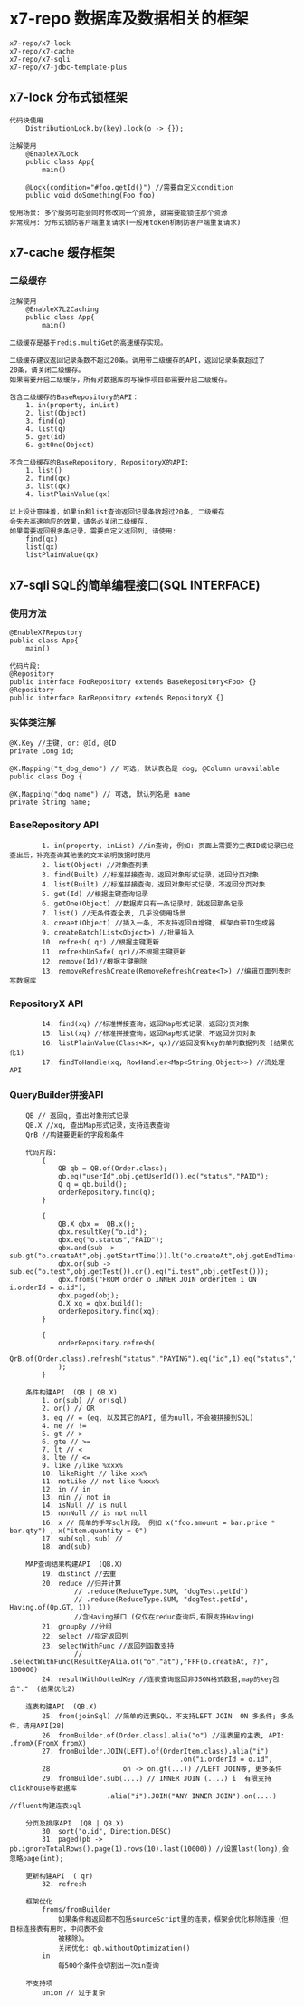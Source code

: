 # x7-repo 数据库及数据相关的框架

    x7-repo/x7-lock
    x7-repo/x7-cache
    x7-repo/x7-sqli
    x7-repo/x7-jdbc-template-plus
    
## x7-lock  分布式锁框架

    代码块使用
        DistributionLock.by(key).lock(o -> {});
        
    注解使用
        @EnableX7Lock
        public class App{
            main()
         
        @Lock(condition="#foo.getId()") //需要自定义condition
        public void doSomething(Foo foo)
    
    使用场景: 多个服务可能会同时修改同一个资源, 就需要能锁住那个资源
    非常规用: 分布式锁防客户端重复请求(一般用token机制防客户端重复请求)

## x7-cache 缓存框架
   
### 二级缓存 

    注解使用
        @EnableX7L2Caching
        public class App{
            main()

    二级缓存是基于redis.multiGet的高速缓存实现。

    二级缓存建议返回记录条数不超过20条。调用带二级缓存的API，返回记录条数超过了
    20条，请关闭二级缓存。
    如果需要开启二级缓存，所有对数据库的写操作项目都需要开启二级缓存。
    
    包含二级缓存的BaseRepository的API：
        1. in(property, inList)
        2. list(Object)
        3. find(q)
        4. list(q)
        5. get(id)
        6. getOne(Object)
        
    不含二级缓存的BaseRepository, RepositoryX的API:
        1. list()
        2. find(qx)
        3. list(qx)
        4. listPlainValue(qx)
        
    以上设计意味着，如果in和list查询返回记录条数超过20条, 二级缓存
    会失去高速响应的效果，请务必关闭二级缓存. 
    如果需要返回很多条记录，需要自定义返回列, 请使用:
        find(qx)
        list(qx)
        listPlainValue(qx)
        

         
##  x7-sqli SQL的简单编程接口(SQL INTERFACE)

###    使用方法
    @EnableX7Repostory  
    public class App{
        main()
    
    代码片段:
    @Repository
    public interface FooRepository extends BaseRepository<Foo> {}
    @Repository
    public interface BarRepository extends RepositoryX {}
    
###    实体类注解
    @X.Key //主键, or: @Id, @ID
    private Long id;
    
    @X.Mapping("t_dog_demo") // 可选, 默认表名是 dog; @Column unavailable
    public class Dog {
    
    @X.Mapping("dog_name") // 可选, 默认列名是 name
    private String name;
    
    
###    BaseRepository API
    
            1. in(property, inList) //in查询, 例如: 页面上需要的主表ID或记录已经查出后，补充查询其他表的文本说明数据时使用
            2. list(Object) //对象查列表
            3. find(Built) //标准拼接查询，返回对象形式记录，返回分页对象
            4. list(Built) //标准拼接查询，返回对象形式记录，不返回分页对象
            5. get(Id) //根据主键查询记录
            6. getOne(Object) //数据库只有一条记录时，就返回那条记录
            7. list() //无条件查全表, 几乎没使用场景
            8. creaet(Object) //插入一条, 不支持返回自增键, 框架自带ID生成器
            9. createBatch(List<Object>) //批量插入
            10. refresh( qr) //根据主键更新
            11. refreshUnSafe( qr)//不根据主键更新
            12. remove(Id)//根据主键删除
            13. removeRefreshCreate(RemoveRefreshCreate<T>) //编辑页面列表时写数据库
            
###     RepositoryX API
            14. find(xq) //标准拼接查询，返回Map形式记录，返回分页对象
            15. list(xq) //标准拼接查询，返回Map形式记录，不返回分页对象
            16. listPlainValue(Class<K>, qx)//返回没有key的单列数据列表 (结果优化1)
            17. findToHandle(xq, RowHandler<Map<String,Object>>) //流处理API
            
###     QueryBuilder拼接API
        QB // 返回q, 查出对象形式记录
        QB.X //xq, 查出Map形式记录，支持连表查询
        QrB //构建要更新的字段和条件
        
        代码片段:
            {
                QB qb = QB.of(Order.class); 
                qb.eq("userId",obj.getUserId()).eq("status","PAID");
                Q q = qb.build();
                orderRepository.find(q);
            }
        
            {
                QB.X qbx =  QB.x();
                qbx.resultKey("o.id");
                qbx.eq("o.status","PAID");
                qbx.and(sub -> sub.gt("o.createAt",obj.getStartTime()).lt("o.createAt",obj.getEndTime()));
                qbx.or(sub -> sub.eq("o.test",obj.getTest()).or().eq("i.test",obj.getTest()));
                qbx.froms("FROM order o INNER JOIN orderItem i ON i.orderId = o.id");
                qbx.paged(obj);
                Q.X xq = qbx.build();
                orderRepository.find(xq);
            }
            
            {
                orderRepository.refresh(
                    QrB.of(Order.class).refresh("status","PAYING").eq("id",1).eq("status","UN_PAID").build()
                );
            }
        
        条件构建API  (QB | QB.X)
            1. or(sub) // or(sql)
            2. or() // OR
            3. eq // = (eq, 以及其它的API, 值为null，不会被拼接到SQL)
            4. ne // !=
            5. gt // >
            6. gte // >=
            7. lt // <
            8. lte // <=
            9. like //like %xxx%
            10. likeRight // like xxx%
            11. notLike // not like %xxx%
            12. in // in
            13. nin // not in
            14. isNull // is null
            15. nonNull // is not null
            16. x // 简单的手写sql片段， 例如 x("foo.amount = bar.price * bar.qty") , x("item.quantity = 0")
            17. sub(sql, sub) //
            18. and(sub)

        MAP查询结果构建API  (QB.X)
            19. distinct //去重
            20. reduce //归并计算
                    // .reduce(ReduceType.SUM, "dogTest.petId") 
                    // .reduce(ReduceType.SUM, "dogTest.petId", Having.of(Op.GT, 1))
                    //含Having接口 (仅仅在reduc查询后,有限支持Having)
            21. groupBy //分组
            22. select //指定返回列
            23. selectWithFunc //返回列函数支持
                    // .selectWithFunc(ResultKeyAlia.of("o","at"),"FFF(o.createAt, ?)", 100000) 
            24. resultWithDottedKey //连表查询返回非JSON格式数据,map的key包含"."  (结果优化2)
           
        连表构建API  (QB.X)
            25. from(joinSql) //简单的连表SQL，不支持LEFT JOIN  ON 多条件; 多条件，请用API[28]
            26. fromBuilder.of(Order.class).alia("o") //连表里的主表, API: .fromX(FromX fromX)
            27. fromBuilder.JOIN(LEFT).of(OrderItem.class).alia("i")
                                              .on("i.orderId = o.id", 
            28                  on -> on.gt(...)) //LEFT JOIN等, 更多条件
            29. fromBuilder.sub(....) // INNER JOIN (....) i  有限支持clickhouse等数据库
                            .alia("i").JOIN("ANY INNER JOIN").on(....) //fluent构建连表sql
        
        分页及排序API  (QB | QB.X)
            30. sort("o.id", Direction.DESC)
            31. paged(pb -> pb.ignoreTotalRows().page(1).rows(10).last(10000)) //设置last(long),会忽略page(int); 
                                           
        更新构建API  ( qr)
            32. refresh
            
        框架优化
            froms/fromBuilder
                如果条件和返回都不包括sourceScript里的连表，框架会优化移除连接（但目标连接表有用时，中间表不会
                被移除）。
                关闭优化: qb.withoutOptimization()
            in
                每500个条件会切割出一次in查询
            
        不支持项
            union // 过于复杂
